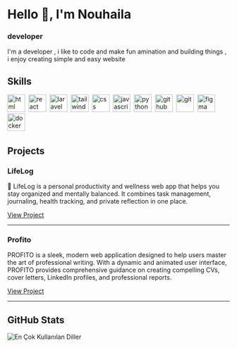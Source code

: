 # Hello 👋, I'm Nouhaila
### developer

I'm a developer , i like to code and make fun amination and building things , i enjoy creating simple and easy website

## Skills

<p align="left">
<img src="https://cdn.jsdelivr.net/gh/devicons/devicon/icons/html5/html5-original.svg" alt="html" width="40" height="40"/>&nbsp;
<img src="https://cdn.jsdelivr.net/gh/devicons/devicon/icons/react/react-original.svg" alt="react" width="40" height="40"/>&nbsp;
<img src="https://cdn.jsdelivr.net/gh/devicons/devicon/icons/laravel/laravel-plain.svg" alt="laravel" width="40" height="40"/>&nbsp;
<img src="https://cdn.jsdelivr.net/gh/devicons/devicon/icons/tailwindcss/tailwindcss-plain.svg" alt="tailwind" width="40" height="40"/>&nbsp;
<img src="https://cdn.jsdelivr.net/gh/devicons/devicon/icons/css3/css3-original.svg" alt="css" width="40" height="40"/>&nbsp;
<img src="https://cdn.jsdelivr.net/gh/devicons/devicon/icons/javascript/javascript-original.svg" alt="javascript" width="40" height="40"/>&nbsp;
<img src="https://cdn.jsdelivr.net/gh/devicons/devicon/icons/python/python-original.svg" alt="python" width="40" height="40"/>&nbsp;
<img src="https://cdn.jsdelivr.net/gh/devicons/devicon/icons/github/github-original.svg" alt="github" width="40" height="40"/>&nbsp;
<img src="https://cdn.jsdelivr.net/gh/devicons/devicon/icons/git/git-original.svg" alt="git" width="40" height="40"/>&nbsp;
<img src="https://cdn.jsdelivr.net/gh/devicons/devicon/icons/figma/figma-original.svg" alt="figma" width="40" height="40"/>&nbsp;
<img src="https://cdn.jsdelivr.net/gh/devicons/devicon/icons/docker/docker-original.svg" alt="docker" width="40" height="40"/>&nbsp;
</p>

## Projects

### LifeLog

🧠 LifeLog is a personal productivity and wellness web app that helps you stay organized and mentally balanced. It combines task management, journaling, health tracking, and private reflection in one place.

[View Project](https://github.com/nohailal/Life-log..git)

---

### Profito

PROFITO is a sleek, modern web application designed to help users master the art of professional writing. With a dynamic and animated user interface, PROFITO provides comprehensive guidance on creating compelling CVs, cover letters, LinkedIn profiles, and professional reports.

[View Project](https://github.com/nohailal/PROFITO.git)

---

## GitHub Stats

<img src="https://github-readme-stats.vercel.app/api/top-langs/?username=nohailal&layout=compact&theme=radical" alt="En Çok Kullanılan Diller" />


